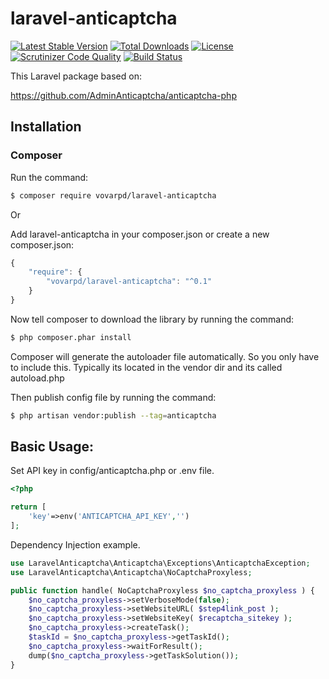# laravel-anticaptcha
[![Latest Stable Version](https://poser.pugx.org/vovarpd/laravel-anticaptcha/v/stable)](https://packagist.org/packages/vovarpd/laravel-anticaptcha)
[![Total Downloads](https://poser.pugx.org/vovarpd/laravel-anticaptcha/downloads)](https://packagist.org/packages/vovarpd/laravel-anticaptcha)
[![License](https://poser.pugx.org/vovarpd/laravel-anticaptcha/license)](https://packagist.org/packages/vovarpd/laravel-anticaptcha)
[![Scrutinizer Code Quality](https://scrutinizer-ci.com/g/vovarpd/laravel-anticaptcha/badges/quality-score.png?b=master)](https://scrutinizer-ci.com/g/vovarpd/laravel-anticaptcha/?branch=master)
[![Build Status](https://travis-ci.org/vovarpd/laravel-anticaptcha.svg?branch=master)](https://travis-ci.org/vovarpd/laravel-anticaptcha)

This Laravel package based on:

https://github.com/AdminAnticaptcha/anticaptcha-php
 

## Installation

### Composer

Run the command:
``` bash
$ composer require vovarpd/laravel-anticaptcha
```

Or 

Add laravel-anticaptcha in your composer.json or create a new composer.json:

```js
{
    "require": {
        "vovarpd/laravel-anticaptcha": "^0.1"
    }
}
```

Now tell composer to download the library by running the command:

``` bash
$ php composer.phar install
```

Composer will generate the autoloader file automatically. So you only have to include this.
Typically its located in the vendor dir and its called autoload.php

Then publish config file by running the command:
``` bash
$ php artisan vendor:publish --tag=anticaptcha
```


## Basic Usage:

Set API key in config/anticaptcha.php or .env file.

``` php
<?php

return [
	'key'=>env('ANTICAPTCHA_API_KEY','')
];
```


Dependency Injection example.

``` php
use LaravelAnticaptcha\Anticaptcha\Exceptions\AnticaptchaException;
use LaravelAnticaptcha\Anticaptcha\NoCaptchaProxyless;

public function handle( NoCaptchaProxyless $no_captcha_proxyless ) {
    $no_captcha_proxyless->setVerboseMode(false);
    $no_captcha_proxyless->setWebsiteURL( $step4link_post );
    $no_captcha_proxyless->setWebsiteKey( $recaptcha_sitekey );
    $no_captcha_proxyless->createTask();
    $taskId = $no_captcha_proxyless->getTaskId();
    $no_captcha_proxyless->waitForResult();
    dump($no_captcha_proxyless->getTaskSolution());
}

```
